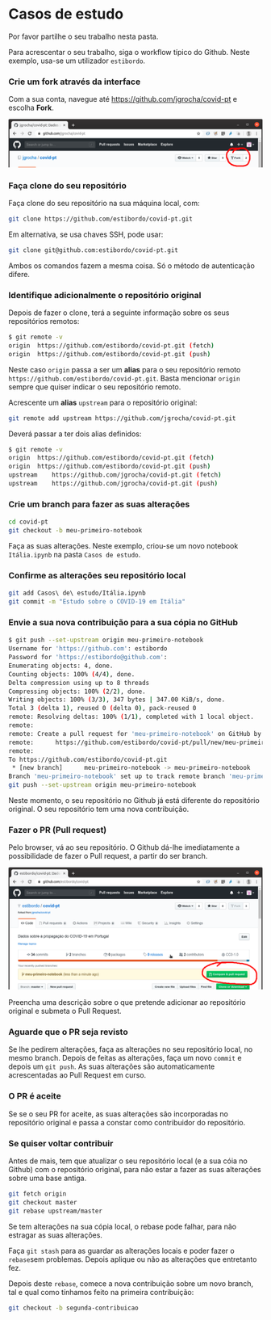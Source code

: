 # Casos de estudo

Por favor partilhe o seu trabalho nesta pasta.

Para acrescentar o seu trabalho, siga o workflow típico do Github. Neste exemplo, usa-se um utilizador `estibordo`.

### Crie um fork através da interface

Com a sua conta, navegue até https://github.com/jgrocha/covid-pt e escolha **Fork**.

![](imagens/fork.png)

### Faça clone do seu repositório

Faça clone do seu repositório na sua máquina local, com:
```bash
git clone https://github.com/estibordo/covid-pt.git
```
Em alternativa, se usa chaves SSH, pode usar:
```bash
git clone git@github.com:estibordo/covid-pt.git
```

Ambos os comandos fazem a mesma coisa. Só o método de autenticação difere.

### Identifique adicionalmente o repositório original

Depois de fazer o clone, terá a seguinte informação sobre os seus repositórios remotos:
```bash
$ git remote -v
origin	https://github.com/estibordo/covid-pt.git (fetch)
origin	https://github.com/estibordo/covid-pt.git (push)
```
Neste caso `origin` passa a ser um __alias__ para o seu repositório remoto `https://github.com/estibordo/covid-pt.git`. Basta mencionar `origin` sempre que quiser indicar o seu repositório remoto.

Acrescente um __alias__ `upstream` para o repositório original:
```bash
git remote add upstream https://github.com/jgrocha/covid-pt.git
```
Deverá passar a ter dois alias definidos:
```bash
$ git remote -v
origin	https://github.com/estibordo/covid-pt.git (fetch)
origin	https://github.com/estibordo/covid-pt.git (push)
upstream	https://github.com/jgrocha/covid-pt.git (fetch)
upstream	https://github.com/jgrocha/covid-pt.git (push)
```

### Crie um branch para fazer as suas alterações

```bash
cd covid-pt
git checkout -b meu-primeiro-notebook
```

Faça as suas alterações. Neste exemplo, criou-se um novo notebook `Itália.ipynb` na pasta `Casos de estudo`.

### Confirme as alterações seu repositório local

```bash
git add Casos\ de\ estudo/Itália.ipynb
git commit -m "Estudo sobre o COVID-19 em Itália"
```

### Envie a sua nova contribuição para a sua cópia no GitHub

```bash
$ git push --set-upstream origin meu-primeiro-notebook
Username for 'https://github.com': estibordo
Password for 'https://estibordo@github.com': 
Enumerating objects: 4, done.
Counting objects: 100% (4/4), done.
Delta compression using up to 8 threads
Compressing objects: 100% (2/2), done.
Writing objects: 100% (3/3), 347 bytes | 347.00 KiB/s, done.
Total 3 (delta 1), reused 0 (delta 0), pack-reused 0
remote: Resolving deltas: 100% (1/1), completed with 1 local object.
remote: 
remote: Create a pull request for 'meu-primeiro-notebook' on GitHub by visiting:
remote:      https://github.com/estibordo/covid-pt/pull/new/meu-primeiro-notebook
remote: 
To https://github.com/estibordo/covid-pt.git
 * [new branch]      meu-primeiro-notebook -> meu-primeiro-notebook
Branch 'meu-primeiro-notebook' set up to track remote branch 'meu-primeiro-notebook' from 'origin'.
git push --set-upstream origin meu-primeiro-notebook
```

Neste momento, o seu repositório no Github já está diferente do repositório original. O seu repositório tem uma nova contribuição.

### Fazer o PR (Pull request)

Pelo browser, vá ao seu repositório. O Github dá-lhe imediatamente a possibilidade de fazer o Pull request, a partir do ser branch.

![](imagens/make-pr.png)

Preencha uma descrição sobre o que pretende adicionar ao repositório original e submeta o Pull Request.

### Aguarde que o PR seja revisto

Se lhe pedirem alterações, faça as alterações no seu repositório local, no mesmo branch. Depois de feitas as alterações, faça um novo `commit` e depois um `git push`. As suas alterações são automaticamente acrescentadas ao Pull Request em curso.

### O PR é aceite

Se se o seu PR for aceite, as suas alterações são incorporadas no repositório original e passa a constar como contribuidor do repositório.

### Se quiser voltar contribuir

Antes de mais, tem que atualizar o seu repositório local (e a sua cóia no Github) com o repositório original, para não estar a fazer as suas alterações sobre uma base antiga.

```bash
git fetch origin
git checkout master
git rebase upstream/master
```

Se tem alterações na sua cópia local, o rebase pode falhar, para não estragar as suas alterações.

Faça `git stash` para as guardar as alterações locais e poder fazer o `rebase`sem problemas. Depois aplique ou não as alterações que entretanto fez.

Depois deste `rebase`, comece a nova contribuição sobre um novo branch, tal e qual como tínhamos feito na primeira contribuição:

```bash
git checkout -b segunda-contribuicao
```